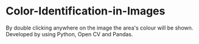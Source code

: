 # Color-Identification-in-Images
By double clicking anywhere on the image the area's colour will be shown.
Developed by using Python, Open CV and Pandas.
